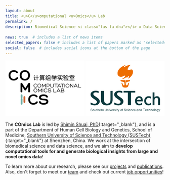 ```yaml
---
layout: about
title: <u>C</u>omputational <u>Omics</u> Lab
permalink: /
description: Biomedical Science <i class="fas fa-dna"></i> x Data Science <i class="fas fa-laptop-code"></i>

news: true  # includes a list of news items
selected_papers: false # includes a list of papers marked as "selected={true}"
social: false  # includes social icons at the bottom of the page
---
```

<img src="/assets/img/comics-logo-01.svg" alt="comics-logo" width="250"/>
<img src="/assets/img/LOGO-01.svg" alt="sustech-logo" width="250"/>

The **COmics Lab** is led by [Shimin Shuai, PhD](https://www.sustech.edu.cn/en/facultys/shiminshuai.html){:target="\_blank"}, and is a part of the Department of Human Cell Biology and Genetics, School of Medicine, [Southern University of Science and Technology (SUSTech)](https://www.sustech.edu.cn/en/){:target="\_blank"} at Shenzhen, China. We work at the intersection of biomedical science and data science, and we aim to **develop computational tools for and generate biological insights from large and novel omics data**!

To learn more about our research, please see our [projects](/projects/) and [publications](/publications/). Also, don't forget to meet our [team](/team/) and check out current [job opportunities](/jobs/)!


<!-- <img src="/assets/img/sustech-med-logo.png" alt="sustech-med-logo" width="200"/> -->
